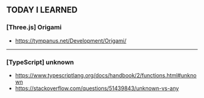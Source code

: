 ## TODAY I LEARNED

### [Three.js] Origami

- https://tympanus.net/Development/Origami/

---

### [TypeScript] unknown

- https://www.typescriptlang.org/docs/handbook/2/functions.html#unknown
- https://stackoverflow.com/questions/51439843/unknown-vs-any
